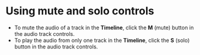 # Using mute and solo controls

* To mute the audio of a track in the **Timeline**, click the **M** \(mute\) button in the audio track controls.
* To play the audio from only one track in the **Timeline**, click the **S** \(solo\) button in the audio track controls.



